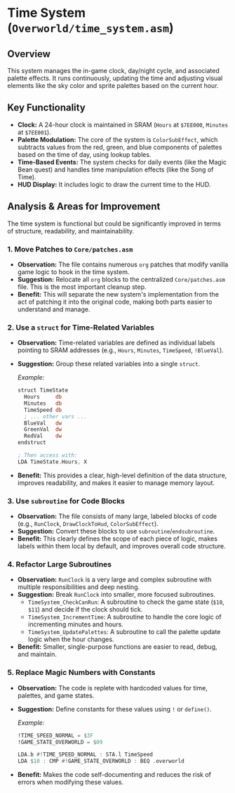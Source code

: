 # Time System (`Overworld/time_system.asm`)

## Overview

This system manages the in-game clock, day/night cycle, and associated palette effects. It runs continuously, updating the time and adjusting visual elements like the sky color and sprite palettes based on the current hour.

## Key Functionality

- **Clock:** A 24-hour clock is maintained in SRAM (`Hours` at `$7EE000`, `Minutes` at `$7EE001`).
- **Palette Modulation:** The core of the system is `ColorSubEffect`, which subtracts values from the red, green, and blue components of palettes based on the time of day, using lookup tables.
- **Time-Based Events:** The system checks for daily events (like the Magic Bean quest) and handles time manipulation effects (like the Song of Time).
- **HUD Display:** It includes logic to draw the current time to the HUD.

## Analysis & Areas for Improvement

The time system is functional but could be significantly improved in terms of structure, readability, and maintainability.

### 1. Move Patches to `Core/patches.asm`

- **Observation:** The file contains numerous `org` patches that modify vanilla game logic to hook in the time system.
- **Suggestion:** Relocate all `org` blocks to the centralized `Core/patches.asm` file. This is the most important cleanup step.
- **Benefit:** This will separate the new system's implementation from the act of patching it into the original code, making both parts easier to understand and manage.

### 2. Use a `struct` for Time-Related Variables

- **Observation:** Time-related variables are defined as individual labels pointing to SRAM addresses (e.g., `Hours`, `Minutes`, `TimeSpeed`, `!BlueVal`).
- **Suggestion:** Group these related variables into a single `struct`.

  *Example:*
  ```asm
  struct TimeState
    Hours     db
    Minutes   db
    TimeSpeed db
    ; ... other vars ...
    BlueVal   dw
    GreenVal  dw
    RedVal    dw
  endstruct

  ; Then access with:
  LDA TimeState.Hours, X
  ```
- **Benefit:** This provides a clear, high-level definition of the data structure, improves readability, and makes it easier to manage memory layout.

### 3. Use `subroutine` for Code Blocks

- **Observation:** The file consists of many large, labeled blocks of code (e.g., `RunClock`, `DrawClockToHud`, `ColorSubEffect`).
- **Suggestion:** Convert these blocks to use `subroutine`/`endsubroutine`.
- **Benefit:** This clearly defines the scope of each piece of logic, makes labels within them local by default, and improves overall code structure.

### 4. Refactor Large Subroutines

- **Observation:** `RunClock` is a very large and complex subroutine with multiple responsibilities and deep nesting.
- **Suggestion:** Break `RunClock` into smaller, more focused subroutines.
  - `TimeSystem_CheckCanRun`: A subroutine to check the game state (`$10`, `$11`) and decide if the clock should tick.
  - `TimeSystem_IncrementTime`: A subroutine to handle the core logic of incrementing minutes and hours.
  - `TimeSystem_UpdatePalettes`: A subroutine to call the palette update logic when the hour changes.
- **Benefit:** Smaller, single-purpose functions are easier to read, debug, and maintain.

### 5. Replace Magic Numbers with Constants

- **Observation:** The code is replete with hardcoded values for time, palettes, and game states.
- **Suggestion:** Define constants for these values using `!` or `define()`.

  *Example:*
  ```asm
  !TIME_SPEED_NORMAL = $3F
  !GAME_STATE_OVERWORLD = $09

  LDA.b #!TIME_SPEED_NORMAL : STA.l TimeSpeed
  LDA $10 : CMP #!GAME_STATE_OVERWORLD : BEQ .overworld
  ```
- **Benefit:** Makes the code self-documenting and reduces the risk of errors when modifying these values.
